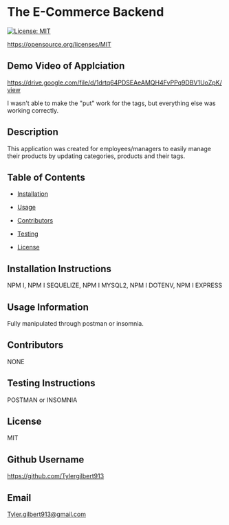 
    
# The E-Commerce Backend
    
[![License: MIT](https://img.shields.io/badge/License-MIT-yellow.svg)](https://opensource.org/licenses/MIT)

https://opensource.org/licenses/MIT

## Demo Video of Applciation

https://drive.google.com/file/d/1drtq64PDSEAeAMQH4FvPPq9DBV1UoZpK/view

I wasn't able to make the "put" work for the tags, but everything else was working correctly. 

    
## Description 
    
This application was created for employees/managers to easily manage their products by updating categories, products and their tags.
    
## Table of Contents
    
* [Installation](#installation)
    
* [Usage](#usage)
    
* [Contributors](#contributing)
    
* [Testing](#test)
    
* [License](#license)
    
## Installation Instructions
    
NPM I, NPM I SEQUELIZE, NPM I MYSQL2, NPM I DOTENV, NPM I EXPRESS
    
## Usage Information 
    
Fully manipulated through postman or insomnia.
    
## Contributors 
    
NONE
    
## Testing Instructions 
    
POSTMAN or INSOMNIA
    
## License
    
MIT
    
## Github Username
    
https://github.com/Tylergilbert913
    
## Email
    
Tyler.gilbert913@gmail.com
    